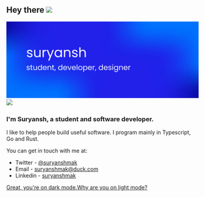 ## Hey there <img src="https://media.giphy.com/media/hvRJCLFzcasrR4ia7z/giphy.gif" width="25px" />
<img src="https://github.com/suryanshmak/suryanshmak/blob/main/public/ProfileBanner.png" />

<img src="https://hits.link/hits?url=https%3A%2F%2Fgithub.com%2Fsuryanshmak%2Fsuryanshmak%2Fblob%2Fmain%2Fpublic%2FProfileBanner.png" width="48" />

<h3>I'm Suryansh, a student and software developer.</h3>

I like to help people build useful software. I program mainly in Typescript, Go and Rust.

You can get in touch with me at:

- Twitter - <a href="https://twitter.com/suryanshmak">@suryanshmak</a>
- Email - <a href="mailto:suryanshmak@duck.com">suryanshmak@duck.com</a>
- Linkedin - <a href="https://linkedin.com/in/suryanshmak">suryanshmak</a>

[Great, you're on dark mode.](https://github.com/settings/appearance#gh-dark-mode-only)[Why are you on light mode?](https://github.com/settings/appearance#gh-light-mode-only)

<!-- @import "[TOC]" {cmd="toc" depthFrom=1 depthTo=6 orderedList=false} -->
